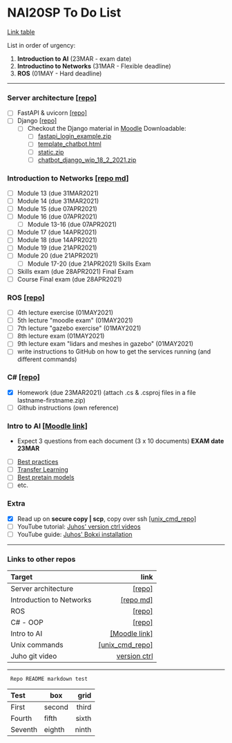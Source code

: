 # NAI20SP To Do List
[Link table](https://github.com/oskarforssell/NAI20SP_ToDo/blob/main/README.md#links-to-other-repos)

List in order of urgency:
1. **Introduction to AI** (23MAR - exam date)
2. **Introductino to Networks** (31MAR - Flexible deadline)
3. **ROS** (01MAY - Hard deadline)
---
### Server architecture [[repo]](https://github.com/oskarforssell/server_architectures)
- [ ] FastAPI & uvicorn [[repo]](https://github.com/oskarforssell/server_architectures/tree/master/fastAPI_code)
- [ ] Django [[repo]](https://github.com/oskarforssell/server_architectures/tree/master/django_chatbot)
    - [ ] Checkout the Django material in [Moodle](https://samkmoodle.samk.fi/course/view.php?id=354 "18.2.2021 - FastAPI & Django") 
	    Downloadable:
	    - [ ] [fastapi\_login\_example.zip](https://samkmoodle.samk.fi/mod/resource/view.php?id=13608)
	    - [ ] [template\_chatbot.html](https://samkmoodle.samk.fi/mod/resource/view.php?id=13617)
	    - [ ] [static.zip](https://samkmoodle.samk.fi/mod/resource/view.php?id=13632)
	    - [ ] [chatbot\_django\_wip\_18\_2\_2021.zip](https://samkmoodle.samk.fi/mod/resource/view.php?id=13687)

### Introduction to Networks [[repo md]](https://github.com/oskarforssell/server_architectures/blob/master/networks.md)
- [ ] Module 13 (due 31MAR2021)
- [ ] Module 14 (due 31MAR2021)
- [ ] Module 15 (due 07APR2021)
- [ ] Module 16 (due 07APR2021)
  - [ ] Module 13-16 (due 07APR2021)
- [ ] Module 17 (due 14APR2021)
- [ ] Module 18 (due 14APR2021)
- [ ] Module 19 (due 21APR2021)
- [ ] Module 20 (due 21APR2021)
  - [ ] Module 17-20 (due 21APR2021)
Skills Exam
- [ ] Skills exam (due 28APR2021)
Final Exam
- [ ] Course Final exam (due 28APR2021)

### ROS [[repo]](https://github.com/oskarforssell/ros_course)
- [ ] 4th lecture exercise (01MAY2021)
- [ ] 5th lecture "moodle exam" (01MAY2021)
- [ ] 7th lecture "gazebo exercise" (01MAY2021)
- [ ] 8th lecture exam (01MAY2021)
- [ ] 9th lecture exam "lidars and meshes in gazebo" (01MAY2021)
- [ ] write instructions to GitHub on how to get the services running (and different commands)

### C# [[repo]](https://github.com/oskarforssell/c_code)
- [x] Homework (due 23MAR2021)  (attach .cs & .csproj files in a file lastname-firstname.zip)
- [ ] Github instructions (own reference)

### Intro to AI [[Moodle link]](https://samkmoodle.samk.fi/course/view.php?id=358)
- Expect 3 questions from each document (3 x 10 documents) **EXAM date 23MAR**
- [ ] [Best practices](https://samkmoodle.samk.fi/mod/resource/view.php?id=13820)
- [ ] [Transfer Learning](https://samkmoodle.samk.fi/mod/resource/view.php?id=13816)
- [ ] [Best pretain models](https://samkmoodle.samk.fi/mod/resource/view.php?id=13816)
- [ ] etc.

### Extra
- [x] Read up on **secure copy | scp**, copy over ssh [[unix_cmd_repo]](https://github.com/oskarforssell/unix_terminal_commands)
- [ ] YouTube tutorial: [Juhos' version ctrl videos](https://www.youtube.com/watch?v=A2lt5TORO1c&list=PLT_HKwjjqjcUtdDqbleCDkev0KyUYF5uj "Juho Salli's tutorial on https://www.youtube.com/")
- [ ] YouTube guide: [Juhos' Bokxi installation](https://www.youtube.com/watch?v=0YMrpY4Fm_0 "Juho Salli's BOKXI installation guide - Finnish")

---
### Links to other repos
Target | link
:--|----:
Server architecture | [[repo]](https://github.com/oskarforssell/server_architectures)
Introduction to Networks | [[repo md]](https://github.com/oskarforssell/server_architectures/blob/master/networks.md)
ROS | [[repo]](https://github.com/oskarforssell/ros_course)
C# - OOP | [[repo]](https://github.com/oskarforssell/c_code)
Intro to AI | [[Moodle link]](https://samkmoodle.samk.fi/course/view.php?id=358)
Unix commands | [[unix_cmd_repo]](https://github.com/oskarforssell/unix_terminal_commands)    
Juho git video | [version ctrl](https://www.youtube.com/watch?v=A2lt5TORO1c&list=PLT_HKwjjqjcUtdDqbleCDkev0KyUYF5uj "Juho Salli's tutorial on https://www.youtube.com/")

---

<code> Repo README markdown test </code>

Test | box | grid
:--|--|--:
First | second | third
Fourth | fifth | sixth
Seventh | eighth | ninth 

